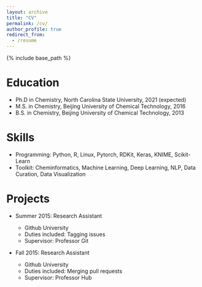 ```yaml
---
layout: archive
title: "CV"
permalink: /cv/
author_profile: true
redirect_from:
  - /resume
---
```


{% include base_path %}

Education
======
* Ph.D in Chemistry, North Carolina State University, 2021 (expected)
* M.S. in Chemistry, Beijing University of Chemical Technology, 2016
* B.S. in Chemistry, Beijing University of Chemical Technology, 2013

Skills
======
* Programming:  Python, R, Linux, Pytorch, RDKit, Keras, KNIME, Scikit-Learn
* Toolkit:  Cheminformatics, Machine Learning, Deep Learning, NLP, Data Curation, Data Visualization

Projects
======
* Summer 2015: Research Assistant
  * Github University
  * Duties included: Tagging issues
  * Supervisor: Professor Git

* Fall 2015: Research Assistant
  * Github University
  * Duties included: Merging pull requests
  * Supervisor: Professor Hub
  

